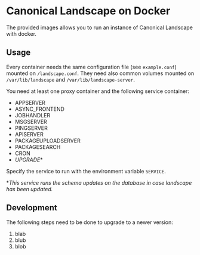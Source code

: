 # Canonical Landscape on Docker

The provided images allows you to run an instance of Canonical Landscape with docker.

## Usage

Every container needs the same configuration file (see `example.conf`) mounted on `/landscape.conf`.
They need also common volumes mounted on `/var/lib/landscape` and `/var/lib/landscape-server`.

You need at least one proxy container and the following service container:

* APPSERVER
* ASYNC_FRONTEND
* JOBHANDLER
* MSGSERVER
* PINGSERVER
* APISERVER
* PACKAGEUPLOADSERVER
* PACKAGESEARCH
* CRON
* *UPGRADE**

Specify the service to run with the environment variable `SERVICE`.

**This service runs the schema updates on the database in case landscape has been updated.*

## Development

The following steps need to be done to upgrade to a newer version:

1. blab
2. blub
3. blob
